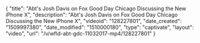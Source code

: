 {
    "title": "Abt's Josh Davis on Fox Good Day Chicago Discussing the New iPhone X",
    "description": "Abt's Josh Davis on Fox Good Day Chicago Discussing the New iPhone X",
    "videoid": "128227801",
    "date_created": "1509997380",
    "date_modified": "1510000180",
    "type": "captivate",
    "layout": "video",
    "url": "\/v\/wfld-abt-gdc-11032017-mp4\/128227801"
}